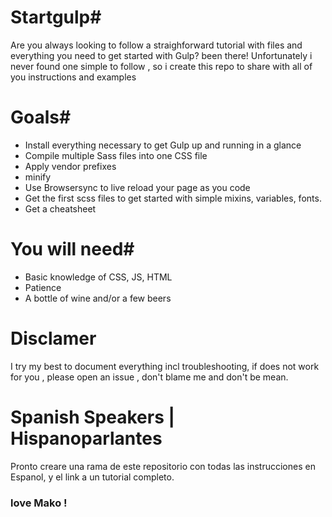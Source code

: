 # Startgulp#

Are you always looking to follow a straighforward tutorial with files and everything you need to get started with Gulp? been there! Unfortunately i never found one simple to follow , so i create this repo to share with all of you instructions and examples

# Goals#

* Install everything necessary to get Gulp up and running in a glance
* Compile multiple Sass files into one CSS file  
* Apply vendor prefixes 
* minify
* Use Browsersync to live reload your page as you code 
* Get the first scss files to get started with simple mixins, variables, fonts.
* Get a cheatsheet 

# You will need#

* Basic knowledge of CSS, JS, HTML
* Patience 
* A bottle of wine and/or a few beers 


# Disclamer #

I try my best to document everything incl troubleshooting, if does not work for you , please open an issue , don't blame me and don't be mean. 

# Spanish Speakers | Hispanoparlantes #
Pronto creare una rama de este repositorio con todas las instrucciones en Espanol, y el link a un tutorial completo. 

### love Mako ! ###





